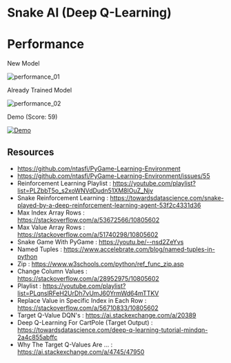 # Snake AI (Deep Q-Learning)

# Performance

New Model

![performance_01](https://user-images.githubusercontent.com/43499753/145710742-23fbcfe5-4b81-491d-9ce6-f10916c7e86b.png)

Already Trained Model

![performance_02](https://user-images.githubusercontent.com/43499753/145710743-5c30a581-54c8-4986-8928-21ab84629bec.png)

Demo (Score: 59)

<a href="https://user-images.githubusercontent.com/43499753/145710788-9d20c009-53be-40e3-802f-4af494d57ef3.mp4" title="Demo">
    <img src="https://user-images.githubusercontent.com/43499753/145710961-eb297c1d-921f-4c76-ba9c-c5908ae8ac64.jpg" alt="Demo"/>
</a>

## Resources
* https://github.com/ntasfi/PyGame-Learning-Environment
* https://github.com/ntasfi/PyGame-Learning-Environment/issues/55
* Reinforcement Learning Playlist : https://youtube.com/playlist?list=PLZbbT5o_s2xoWNVdDudn51XM8lOuZ_Njv
* Snake Reinforcement Learning : https://towardsdatascience.com/snake-played-by-a-deep-reinforcement-learning-agent-53f2c4331d36
* Max Index Array Rows : https://stackoverflow.com/a/53672566/10805602
* Max Value Array Rows : https://stackoverflow.com/a/51740298/10805602
* Snake Game With PyGame : https://youtu.be/--nsd2ZeYvs
* Named Tuples : https://www.accelebrate.com/blog/named-tuples-in-python
* Zip : https://www.w3schools.com/python/ref_func_zip.asp
* Change Column Values : https://stackoverflow.com/a/28952975/10805602
* Playlist : https://youtube.com/playlist?list=PLqnslRFeH2UrDh7vUmJ60YrmWd64mTTKV
* Replace Value in Specific Index in Each Row : https://stackoverflow.com/a/56710833/10805602
* Target Q-Value DQN's : https://ai.stackexchange.com/a/20389
* Deep Q-Learning For CartPole (Target Output) : https://towardsdatascience.com/deep-q-learning-tutorial-mindqn-2a4c855abffc
* Why The Target Q-Values Are ... : https://ai.stackexchange.com/a/4745/47950